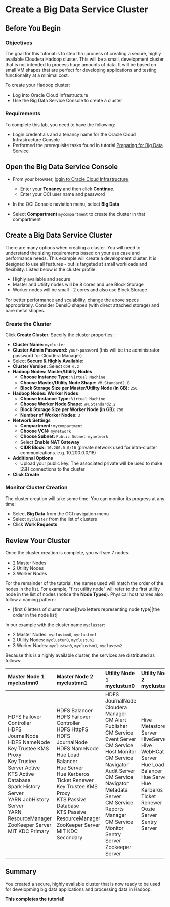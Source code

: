 # Create a Big Data Service Cluster

## Before You Begin

### Objectives
The goal for this tutorial is to step thru process of creating a secure, highly available Cloudera Hadoop cluster.  This will be a small, development cluster that is not intended to process huge amounts of data.  It will be based on small VM shapes that are perfect for developing applications and testing functionality at a minimal cost.

To create your Hadoop cluster:
* Log into Oracle Cloud Infrastructure 
* Use the Big Data Service Console to create a cluster

### Requirements

To complete this lab, you need to have the following:

* Login credentials and a tenancy name for the Oracle Cloud Infrastructure Console
* Performed the prerequisite tasks found in tutorial [Preparing for Big Data Service](?lab=preparing-for-big-data-service)


## Open the Big Data Service Console

* From your browser, [login to Oracle Cloud Infrastructure](https://console.us-ashburn-1.oraclecloud.com/a/tenancy)
    * Enter your **Tenancy** and then click **Continue**.
    * Enter your OCI user name and password

* In the OCI Console naviation menu, select **Big Data**
* Select **Compartment** `mycompartment` to create the cluster in that compartment

## Create a Big Data Service Cluster
There are many options when creating a cluster.  You will need to understand the sizing requirements based on your use case and performance needs.  This example will create a development cluster.  It is designed to use all features - but is targeted at small workloads and flexibility. Listed below is the cluster profile:
* Highly available and secure
* Master and Utility nodes will be 8 cores and use Block Storage
* Worker nodes will be small - 2 cores and also use Block Storage

For better performance and scalability, change the above specs appropriately.  Consider DensIO shapes (with direct attached storage) and bare metal shapes.

### Create the Cluster
Click **Create Cluster**.  Specify the cluster properties:
* **Cluster Name:** `mycluster`
* **Cluster Admin Password:** `your-password`  (this will be the administrator password for Cloudera Manager)
* Select **Secure & Highly Available:** 
* **Cluster Version:** Select `CDH 6.2`
* **Hadoop Nodes: Master/Utility Nodes**
    * **Choose Instance Type:** `Virtual Machine`
    * **Choose Master/Utility Node Shape:** `VM.Standard2.8`
    * **Block Storage Size per Master/Utility Node (in GB):** `250`
* **Hadoop Nodes: Worker Nodes**
    * **Choose Instance Type:** `Virtual Machine`
    * **Choose Worker Node Shape:** `VM.Standard2.2`
    * **Block Storage Size per Worker Node (in GB):** `750`
    * **Number of Worker Nodes:** `3`
* **Network Settings**
    * **Compartment:** `mycompartment`
    * **Choose VCN:** `mynetwork`
    * **Choose Subnet:** `Public Subnet-mynetwork`
    * Select **Enable NAT Gateway**
    * **CIDR Block:** `10.200.0.0/16` (private network used for intra-cluster communications. e.g. 10.200.0.0/16)
* **Additional Options**
    * Upload your public key.  The associated private will be used to make SSH connections to the cluster
* **Click Create**

### Monitor Cluster Creation
The cluster creation will take some time.  You can monitor its progress at any time:
* Select **Big Data** from the OCI navigation menu
* Select `mycluster` from the list of clusters
* Click **Work Requests**

## Review Your Cluster
Once the cluster creation is complete, you will see 7 nodes.  
* 2 Master Nodes
* 2 Utility Nodes
* 3 Worker Nodes

For the remainder of the tutorial, the names used will match the order of the nodes in the list.  For example, "first utility node" will refer to the first utility node in the list of nodes (notice the **Node Types**).  Physical host names also follow a naming pattern:

* [first 6 letters of cluster name][two letters representing node type][the order in the node list]

In our example with the cluster name `mycluster`:
* 2 Master Nodes:  `myclustmn0`, `myclustmn1`
* 2 Utility Nodes: `myclustun0`, `myclustun1`
* 3 Worker Nodes:  `myclustwn0`, `myclustwn1`, `myclustwn2`

Because this is a highly available cluster, the services are distributed as follows:

| Master Node 1<br />myclustmn0| Master Node 2<br />myclustmn1| Utility Node 1<br />myclustun0| Utility Node 2<br />myclustun1| Worker Nodes<br />myclustwn0...2 |
|:----|:----|:----|:----|:----|
HDFS Failover Controller<br />HDFS JournalNode<br />HDFS NameNode<br />Key Trustee KMS Proxy<br />Key Trustee Server Active<br />KTS Active Database<br />Spark History Server<br />YARN JobHistory Server<br />YARN ResourceManager<br />ZooKeeper Server<br />MIT KDC Primary| HDFS Balancer<br />HDFS Failover Controller<br />HDFS HttpFS<br />HDFS JournalNode<br />HDFS NameNode<br />Hue Load Balancer<br />Hue Server<br />Hue Kerberos Ticket Renewer<br />Key Trustee KMS Proxy<br />KTS Passive Database<br />KTS Passive<br />ResourceManager<br />ZooKeeper Server<br />MIT KDC Secondary| HDFS JournalNode<br />Cloudera Manager<br /> CM Alert Publisher<br />CM Service Event Server<br />CM Service Host Monitor<br />CM Service Navigator Audit Server<br />CM Service Navigator Metadata Server<br />CM Service Reports Manager<br />CM Service Monitor<br />Sentry Server<br />Zookeeper Server| Hive Metastore Server<br />HiveServer2<br />Hive WebHCat Server<br />Hue Load Balancer<br />Hue Server<br />Hue Kerberos Ticket Renewer<br />Oozie Server<br />Sentry Server|HDFS DataNode<br />YARN NodeManager





## Summary
You created a secure, highly available cluster that is now ready to be used for developming big data applications and processing data in Hadoop.

**This completes the tutorial!**